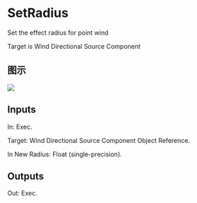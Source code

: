 # SetRadius

Set the effect radius for point wind

Target is Wind Directional Source Component

## 图示

![]($-20221218-21373189.png)

## Inputs

In: Exec.

Target: Wind Directional Source Component Object Reference.

In New Radius: Float (single-precision).  

## Outputs

Out: Exec.

